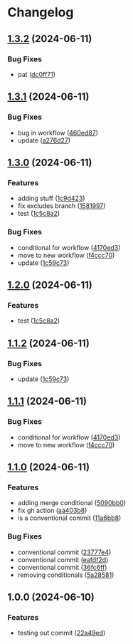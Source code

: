 # Changelog

## [1.3.2](https://github.com/philiplee13/pocs/compare/v1.3.1...v1.3.2) (2024-06-11)


### Bug Fixes

* pat ([dc0ff71](https://github.com/philiplee13/pocs/commit/dc0ff719776a01b32cc465f77f77393be909326b))

## [1.3.1](https://github.com/philiplee13/pocs/compare/v1.3.0...v1.3.1) (2024-06-11)


### Bug Fixes

* bug in workflow ([460ed87](https://github.com/philiplee13/pocs/commit/460ed87093e31f4b796f1fe9a411c9279053601c))
* update ([a276d27](https://github.com/philiplee13/pocs/commit/a276d27de8f64a388e00e959c51920904dc76f15))

## [1.3.0](https://github.com/philiplee13/pocs/compare/v1.2.0...v1.3.0) (2024-06-11)


### Features

* adding stuff ([1c9d423](https://github.com/philiplee13/pocs/commit/1c9d4232ca13ea489b3bb119321a4756e6351f90))
* fix excludes branch ([1581997](https://github.com/philiplee13/pocs/commit/15819973bd50221a9c0721516b218a5f8b2c64fb))
* test ([1c5c8a2](https://github.com/philiplee13/pocs/commit/1c5c8a2c0a6f1f70dd475fa6bcd8b142b292131c))


### Bug Fixes

* conditional for workflow ([4170ed3](https://github.com/philiplee13/pocs/commit/4170ed38f3c8c0bbe0ad079316bafd0286947d93))
* move to new workflow ([f4ccc70](https://github.com/philiplee13/pocs/commit/f4ccc70168fc5520249ac99185ab5bdb08203bd2))
* update ([1c59c73](https://github.com/philiplee13/pocs/commit/1c59c7323b1a8e63200051c70f3e8173ca88e0e9))

## [1.2.0](https://github.com/philiplee13/pocs/compare/v1.1.2...v1.2.0) (2024-06-11)


### Features

* test ([1c5c8a2](https://github.com/philiplee13/pocs/commit/1c5c8a2c0a6f1f70dd475fa6bcd8b142b292131c))

## [1.1.2](https://github.com/philiplee13/pocs/compare/v1.1.1...v1.1.2) (2024-06-11)


### Bug Fixes

* update ([1c59c73](https://github.com/philiplee13/pocs/commit/1c59c7323b1a8e63200051c70f3e8173ca88e0e9))

## [1.1.1](https://github.com/philiplee13/pocs/compare/v1.1.0...v1.1.1) (2024-06-11)


### Bug Fixes

* conditional for workflow ([4170ed3](https://github.com/philiplee13/pocs/commit/4170ed38f3c8c0bbe0ad079316bafd0286947d93))
* move to new workflow ([f4ccc70](https://github.com/philiplee13/pocs/commit/f4ccc70168fc5520249ac99185ab5bdb08203bd2))

## [1.1.0](https://github.com/philiplee13/pocs/compare/v1.0.0...v1.1.0) (2024-06-11)


### Features

* adding merge conditional ([5090bb0](https://github.com/philiplee13/pocs/commit/5090bb0d4f2a1a724d0dafbf23d71256c09f41bb))
* fix gh action ([aa403b8](https://github.com/philiplee13/pocs/commit/aa403b8717d698a7d860579123e267cbe8b2583f))
* is a conventional commit ([11a6bb8](https://github.com/philiplee13/pocs/commit/11a6bb86d9e5b9129083e053d3274c03fc0b47ea))


### Bug Fixes

* conventional commit ([23777e4](https://github.com/philiplee13/pocs/commit/23777e413dbb0bd38d732574f007df338d83f7c7))
* conventional commit ([eafdf2d](https://github.com/philiplee13/pocs/commit/eafdf2dd6fdf60cbc239a927d2d7ebbd4060304f))
* conventional commit ([36fc6ff](https://github.com/philiplee13/pocs/commit/36fc6ffcd09c073e96d3623abebe11017866a66b))
* removing conditionals ([5a28581](https://github.com/philiplee13/pocs/commit/5a2858190af27143e4a1e72572d82fd7478e0430))

## 1.0.0 (2024-06-10)


### Features

* testing out commit ([22a49ed](https://github.com/philiplee13/pocs/commit/22a49eda1545e5a7951616bd4d28df8a70f72b99))
